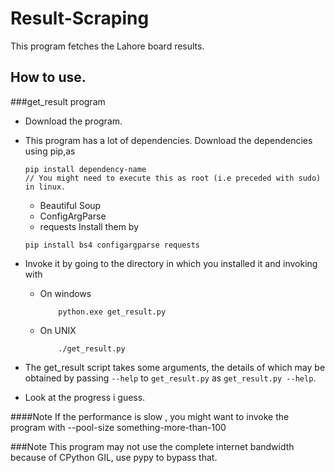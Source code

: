 Result-Scraping
===============
This program fetches the Lahore board results.

How to use.
-----------

###get_result program
+ Download the program.
+ This program has a lot of dependencies. Download the dependencies using pip,as

    ```
    pip install dependency-name
    // You might need to execute this as root (i.e preceded with sudo) in linux.
    ```

  - Beautiful Soup
  - ConfigArgParse
  - requests
  Install them by

  ```
  pip install bs4 configargparse requests
  ```
+ Invoke it by going to the directory in which you installed it and invoking with
  - On windows

	```
		python.exe get_result.py
	```

  - On UNIX

	```
		./get_result.py
	```
+ The get_result script takes some arguments, the details of which may be obtained by passing `--help` to `get_result.py` as `get_result.py --help`.

+ Look at the progress i guess.

####Note
If the performance is slow , you might want to invoke the program with --pool-size something-more-than-100

###Note
This program may not use the complete internet bandwidth because of CPython GIL, use pypy to bypass that.
